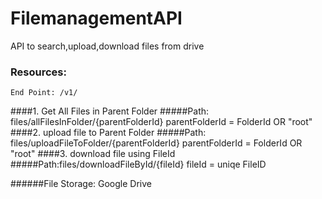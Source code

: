 # FilemanagementAPI
API to search,upload,download files from drive 

### Resources:
    End Point: /v1/

####1. Get All Files in Parent Folder
#####Path: files/allFilesInFolder/{parentFolderId}
    parentFolderId = FolderId OR "root"
####2. upload file to Parent Folder
#####Path: files/uploadFileToFolder/{parentFolderId}
    parentFolderId = FolderId OR "root"
####3. download file using FileId
#####Path:files/downloadFileById/{fileId}
    fileId = uniqe FileID

######File Storage: Google Drive